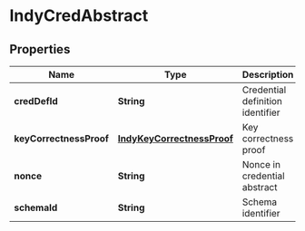 

# IndyCredAbstract


## Properties

Name | Type | Description | Notes
------------ | ------------- | ------------- | -------------
**credDefId** | **String** | Credential definition identifier | 
**keyCorrectnessProof** | [**IndyKeyCorrectnessProof**](IndyKeyCorrectnessProof.md) | Key correctness proof | 
**nonce** | **String** | Nonce in credential abstract | 
**schemaId** | **String** | Schema identifier | 



